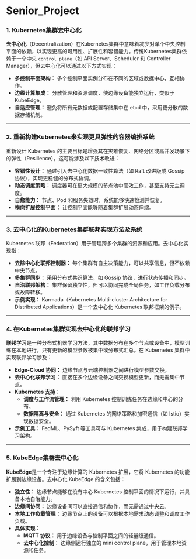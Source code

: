 # **Senior_Project**

### **1. Kubernetes集群去中心化**
**去中心化**（Decentralization）在Kubernetes集群中意味着减少对单个中央控制平面的依赖，以实现更高的可用性、扩展性和容错能力。传统Kubernetes集群依赖于一个中央 `control plane`（如 API Server、Scheduler 和 Controller Manager），但去中心化可以通过以下方式实现：
- **多控制平面架构：** 多个控制平面实例分布在不同的区域或数据中心，互相协作。
- **边缘计算集成：** 分散管理和资源调度，使边缘设备能独立运行，类似于 KubeEdge。
- **自适应管理：** 避免将所有元数据或配置存储集中在 etcd 中，采用更分散的数据存储机制。

---

### **2. 重新构建Kubernetes来实现更具弹性的容器编排系统**
重新设计 Kubernetes 的主要目标是增强其在灾难恢复、网络分区或高并发场景下的弹性（Resilience）。这可能涉及以下技术改进：
- **容错性设计：** 通过引入去中心化数据一致性算法（如 Raft 改进版或 Gossip 协议），实现更稳健的分布式协调。
- **动态调度策略：** 调度器可在更大规模的节点池中高效工作，甚至支持无主调度。
- **自愈能力：** 节点、Pod 和服务失效时，系统能够快速检测并恢复。
- **横向扩展控制平面：** 让控制平面能够随着集群扩展动态伸缩。

---

### **3. 去中心化的Kubernetes集群联邦实现方法及系统**
Kubernetes 联邦（Federation）用于管理跨多个集群的资源和应用。去中心化实现指：
- **去除中心化联邦控制器：** 每个集群有自主决策能力，可以共享信息，但不依赖中央节点。
- **多集群同步：** 采用分布式共识算法，如 Gossip 协议，进行状态传播和同步。
- **自治联邦架构：** 集群保留独立性，但可以协同完成全局任务，如工作负载分布或故障转移。
- **示例实现：** Karmada（Kubernetes Multi-cluster Architecture for Distributed Applications）是一个去中心化 Kubernetes 联邦框架的例子。

---

### **4. 在Kubernetes集群实现去中心化的联邦学习**
**联邦学习**是一种分布式机器学习方法，其中数据分布在多个节点或设备中，模型训练在本地进行，只有更新的模型参数被集中或分布式汇总。在 Kubernetes 集群中实现联邦学习涉及：
- **Edge-Cloud 协同：** 边缘节点与云端控制器之间进行模型参数交换。
- **去中心化联邦学习：** 直接在多个边缘设备之间交换模型更新，而无需集中节点。
- **Kubernetes 支持：**
  - **调度与工作流管理：** 利用 Kubernetes 控制训练任务在边缘和中心的分布。
  - **数据隔离与安全：** 通过 Kubernetes 的网络策略和加密通信（如 Istio）实现数据安全。
- **示例工具：** FedML、PySyft 等工具可与 Kubernetes 集成，用于构建联邦学习架构。

---

### **5. KubeEdge集群去中心化**
**KubeEdge**是一个专注于边缘计算的 Kubernetes 扩展，它将 Kubernetes 的功能扩展到边缘设备。去中心化 KubeEdge 的含义包括：
- **独立性：** 边缘节点能够在没有中心 Kubernetes 控制平面的情况下运行，并具备本地自治能力。
- **边缘间协同：** 边缘设备间可以直接通信和协作，而无需通过中央云。
- **本地工作负载管理：** 边缘节点上的设备可以根据本地需求动态调整和调度工作负载。
- **具体实现：**
  - **MQTT 协议：** 用于边缘设备与控制平面之间的轻量级通信。
  - **去中心化控制：** 边缘侧运行独立的 mini control plane，用于管理本地资源和任务。
